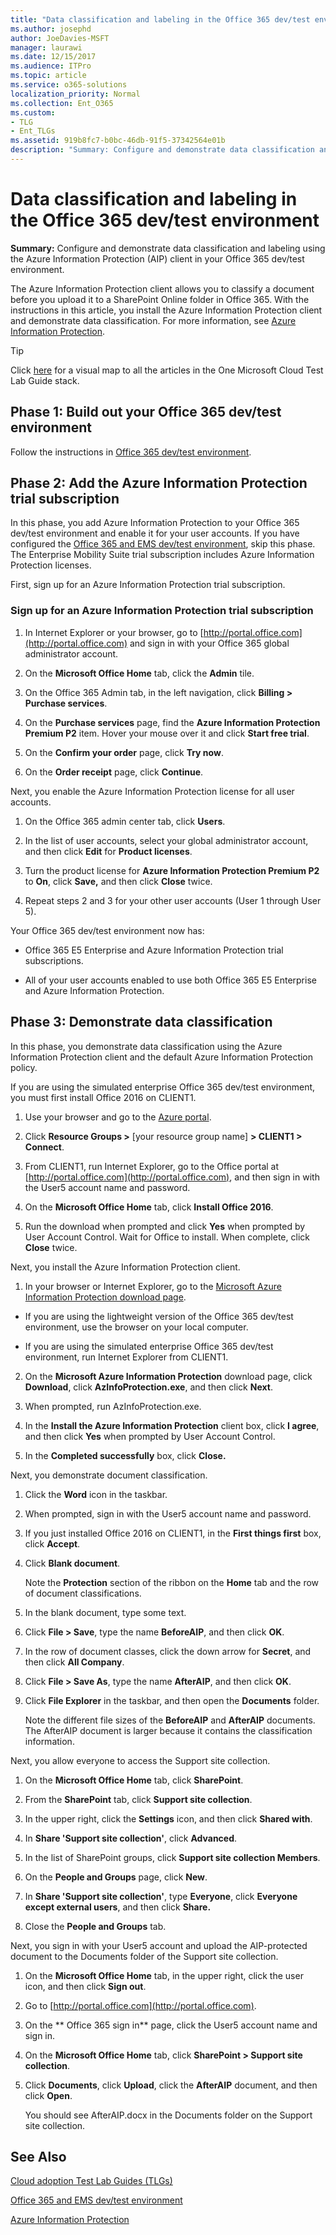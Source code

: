 ```yaml
---
title: "Data classification and labeling in the Office 365 dev/test environment"
ms.author: josephd
author: JoeDavies-MSFT
manager: laurawi
ms.date: 12/15/2017
ms.audience: ITPro
ms.topic: article
ms.service: o365-solutions
localization_priority: Normal
ms.collection: Ent_O365
ms.custom: 
- TLG
- Ent_TLGs
ms.assetid: 919b8fc7-b0bc-46db-91f5-37342564e01b
description: "Summary: Configure and demonstrate data classification and labeling using the Azure Information Protection (AIP) client in your Office 365 dev/test environment."
---
```


# Data classification and labeling in the Office 365 dev/test environment

 **Summary:** Configure and demonstrate data classification and labeling using the Azure Information Protection (AIP) client in your Office 365 dev/test environment.
  
The Azure Information Protection client allows you to classify a document before you upload it to a SharePoint Online folder in Office 365. With the instructions in this article, you install the Azure Information Protection client and demonstrate data classification. For more information, see [Azure Information Protection](https://www.microsoft.com/cloud-platform/azure-information-protection).
  
> [!TIP]
> Click [here](http://aka.ms/catlgstack) for a visual map to all the articles in the One Microsoft Cloud Test Lab Guide stack.
  
## Phase 1: Build out your Office 365 dev/test environment

Follow the instructions in [Office 365 dev/test environment](office-365-dev-test-environment.md).
  
## Phase 2: Add the Azure Information Protection trial subscription

In this phase, you add Azure Information Protection to your Office 365 dev/test environment and enable it for your user accounts. If you have configured the [Office 365 and EMS dev/test environment](http://technet.microsoft.com/library/c76eea86-d4b6-4d35-ad89-341696e89ef7.aspx), skip this phase. The Enterprise Mobility Suite trial subscription includes Azure Information Protection licenses.
  
First, sign up for an Azure Information Protection trial subscription.
  
### Sign up for an Azure Information Protection trial subscription

1. In Internet Explorer or your browser, go to [http://portal.office.com](http://portal.office.com) and sign in with your Office 365 global administrator account.
    
2. On the **Microsoft Office Home** tab, click the **Admin** tile.
    
3. On the Office 365 Admin tab, in the left navigation, click **Billing > Purchase services**.
    
4. On the **Purchase services** page, find the **Azure Information Protection Premium P2** item. Hover your mouse over it and click **Start free trial**.
    
5. On the **Confirm your order** page, click **Try now**.
    
6. On the **Order receipt** page, click **Continue**.
    
Next, you enable the Azure Information Protection license for all user accounts.
  
1. On the Office 365 admin center tab, click **Users**.
    
2.  In the list of user accounts, select your global administrator account, and then click **Edit** for **Product licenses**.
    
3. Turn the product license for **Azure Information Protection Premium P2** to **On**, click **Save,** and then click **Close** twice.
    
4. Repeat steps 2 and 3 for your other user accounts (User 1 through User 5).
    
Your Office 365 dev/test environment now has:
  
- Office 365 E5 Enterprise and Azure Information Protection trial subscriptions.
    
- All of your user accounts enabled to use both Office 365 E5 Enterprise and Azure Information Protection.
    
## Phase 3: Demonstrate data classification

In this phase, you demonstrate data classification using the Azure Information Protection client and the default Azure Information Protection policy.
  
If you are using the simulated enterprise Office 365 dev/test environment, you must first install Office 2016 on CLIENT1.
  
1. Use your browser and go to the [Azure portal](http://portal.azure.com).
    
2. Click **Resource Groups >** [your resource group name] **> CLIENT1 > Connect**.
    
3. From CLIENT1, run Internet Explorer, go to the Office portal at [http://portal.office.com](http://portal.office.com), and then sign in with the User5 account name and password.
    
4. On the **Microsoft Office Home** tab, click **Install Office 2016**.
    
5. Run the download when prompted and click **Yes** when prompted by User Account Control. Wait for Office to install. When complete, click **Close** twice.
    
Next, you install the Azure Information Protection client.
  
1. In your browser or Internet Explorer, go to the [Microsoft Azure Information Protection download page](https://www.microsoft.com/download/details.aspx?id=53018).
    
  - If you are using the lightweight version of the Office 365 dev/test environment, use the browser on your local computer.
    
  - If you are using the simulated enterprise Office 365 dev/test environment, run Internet Explorer from CLIENT1.
    
2. On the **Microsoft Azure Information Protection** download page, click **Download**, click **AzInfoProtection.exe**, and then click **Next**.
    
3. When prompted, run AzInfoProtection.exe.
    
4. In the **Install the Azure Information Protection** client box, click **I agree**, and then click **Yes** when prompted by User Account Control.
    
5. In the **Completed successfully** box, click **Close.**
    
Next, you demonstrate document classification.
  
1. Click the **Word** icon in the taskbar.
    
2. When prompted, sign in with the User5 account name and password.
    
3. If you just installed Office 2016 on CLIENT1, in the **First things first** box, click **Accept**.
    
4. Click **Blank document**. 
    
    Note the **Protection** section of the ribbon on the **Home** tab and the row of document classifications.
    
5. In the blank document, type some text.
    
6. Click **File > Save**, type the name **BeforeAIP**, and then click **OK**. 
    
7. In the row of document classes, click the down arrow for **Secret**, and then click **All Company**.
    
8. Click **File > Save As**, type the name **AfterAIP**, and then click **OK**.
    
9. Click **File Explorer** in the taskbar, and then open the **Documents** folder.
    
    Note the different file sizes of the **BeforeAIP** and **AfterAIP** documents. The AfterAIP document is larger because it contains the classification information.
    
Next, you allow everyone to access the Support site collection.
  
1. On the **Microsoft Office Home** tab, click **SharePoint**.
    
2. From the **SharePoint** tab, click **Support site collection**.
    
3. In the upper right, click the **Settings** icon, and then click **Shared with**.
    
4. In **Share 'Support site collection'**, click **Advanced**.
    
5. In the list of SharePoint groups, click **Support site collection Members**.
    
6. On the **People and Groups** page, click **New**.
    
7. In **Share 'Support site collection'**, type **Everyone**, click **Everyone except external users**, and then click **Share.**
    
8. Close the **People and Groups** tab.
    
Next, you sign in with your User5 account and upload the AIP-protected document to the Documents folder of the Support site collection.
  
1. On the **Microsoft Office Home** tab, in the upper right, click the user icon, and then click **Sign out**.
    
2. Go to [http://portal.office.com](http://portal.office.com).
    
3. On the ** Office 365 sign in** page, click the User5 account name and sign in.
    
4. On the **Microsoft Office Home** tab, click **SharePoint > Support site collection**.
    
5. Click **Documents**, click **Upload**, click the **AfterAIP** document, and then click **Open**.
    
    You should see AfterAIP.docx in the Documents folder on the Support site collection.
    
## See Also

[Cloud adoption Test Lab Guides (TLGs)](cloud-adoption-test-lab-guides-tlgs.md)

[Office 365 and EMS dev/test environment](http://technet.microsoft.com/library/c76eea86-d4b6-4d35-ad89-341696e89ef7.aspx)
  
[Azure Information Protection](https://www.microsoft.com/cloud-platform/azure-information-protection)


